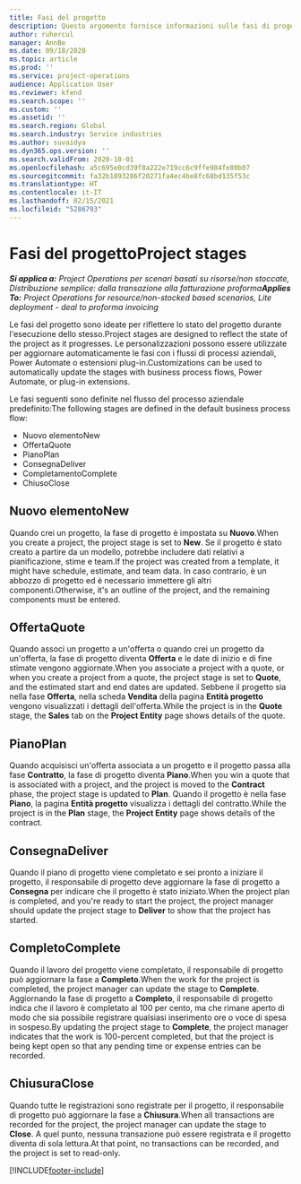 ```yaml
---
title: Fasi del progetto
description: Questo argomento fornisce informazioni sulle fasi di progetto disponibili in Microsoft Dynamics Project Operations.
author: ruhercul
manager: AnnBe
ms.date: 09/18/2020
ms.topic: article
ms.prod: ''
ms.service: project-operations
audience: Application User
ms.reviewer: kfend
ms.search.scope: ''
ms.custom: ''
ms.assetid: ''
ms.search.region: Global
ms.search.industry: Service industries
ms.author: suvaidya
ms.dyn365.ops.version: ''
ms.search.validFrom: 2020-10-01
ms.openlocfilehash: a5c695e0cd39f8a222e719cc6c9ffe984fe80b07
ms.sourcegitcommit: fa32b1893286f20271fa4ec4be8fc68bd135f53c
ms.translationtype: HT
ms.contentlocale: it-IT
ms.lasthandoff: 02/15/2021
ms.locfileid: "5286793"
---
```

# <a name="project-stages"></a><span data-ttu-id="fd9fc-103">Fasi del progetto</span><span class="sxs-lookup"><span data-stu-id="fd9fc-103">Project stages</span></span>

<span data-ttu-id="fd9fc-104">_**Si applica a:** Project Operations per scenari basati su risorse/non stoccate, Distribuzione semplice: dalla transazione alla fatturazione proforma_</span><span class="sxs-lookup"><span data-stu-id="fd9fc-104">_**Applies To:** Project Operations for resource/non-stocked based scenarios, Lite deployment - deal to proforma invoicing_</span></span>

<span data-ttu-id="fd9fc-105">Le fasi del progetto sono ideate per riflettere lo stato del progetto durante l'esecuzione dello stesso.</span><span class="sxs-lookup"><span data-stu-id="fd9fc-105">Project stages are designed to reflect the state of the project as it progresses.</span></span> <span data-ttu-id="fd9fc-106">Le personalizzazioni possono essere utilizzate per aggiornare automaticamente le fasi con i flussi di processi aziendali, Power Automate o estensioni plug-in.</span><span class="sxs-lookup"><span data-stu-id="fd9fc-106">Customizations can be used to automatically update the stages with business process flows, Power Automate, or plug-in extensions.</span></span>

<span data-ttu-id="fd9fc-107">Le fasi seguenti sono definite nel flusso del processo aziendale predefinito:</span><span class="sxs-lookup"><span data-stu-id="fd9fc-107">The following stages are defined in the default business process flow:</span></span>

- <span data-ttu-id="fd9fc-108">Nuovo elemento</span><span class="sxs-lookup"><span data-stu-id="fd9fc-108">New</span></span>
- <span data-ttu-id="fd9fc-109">Offerta</span><span class="sxs-lookup"><span data-stu-id="fd9fc-109">Quote</span></span>
- <span data-ttu-id="fd9fc-110">Piano</span><span class="sxs-lookup"><span data-stu-id="fd9fc-110">Plan</span></span>
- <span data-ttu-id="fd9fc-111">Consegna</span><span class="sxs-lookup"><span data-stu-id="fd9fc-111">Deliver</span></span>
- <span data-ttu-id="fd9fc-112">Completamento</span><span class="sxs-lookup"><span data-stu-id="fd9fc-112">Complete</span></span>
- <span data-ttu-id="fd9fc-113">Chiuso</span><span class="sxs-lookup"><span data-stu-id="fd9fc-113">Close</span></span> 

## <a name="new"></a><span data-ttu-id="fd9fc-114">Nuovo elemento</span><span class="sxs-lookup"><span data-stu-id="fd9fc-114">New</span></span>

<span data-ttu-id="fd9fc-115">Quando crei un progetto, la fase di progetto è impostata su **Nuovo**.</span><span class="sxs-lookup"><span data-stu-id="fd9fc-115">When you create a project, the project stage is set to **New**.</span></span> <span data-ttu-id="fd9fc-116">Se il progetto è stato creato a partire da un modello, potrebbe includere dati relativi a pianificazione, stime e team.</span><span class="sxs-lookup"><span data-stu-id="fd9fc-116">If the project was created from a template, it might have schedule, estimate, and team data.</span></span> <span data-ttu-id="fd9fc-117">In caso contrario, è un abbozzo di progetto ed è necessario immettere gli altri componenti.</span><span class="sxs-lookup"><span data-stu-id="fd9fc-117">Otherwise, it's an outline of the project, and the remaining components must be entered.</span></span>

## <a name="quote"></a><span data-ttu-id="fd9fc-118">Offerta</span><span class="sxs-lookup"><span data-stu-id="fd9fc-118">Quote</span></span>

<span data-ttu-id="fd9fc-119">Quando associ un progetto a un'offerta o quando crei un progetto da un'offerta, la fase di progetto diventa **Offerta** e le date di inizio e di fine stimate vengono aggiornate.</span><span class="sxs-lookup"><span data-stu-id="fd9fc-119">When you associate a project with a quote, or when you create a project from a quote, the project stage is set to **Quote**, and the estimated start and end dates are updated.</span></span> <span data-ttu-id="fd9fc-120">Sebbene il progetto sia nella fase **Offerta**, nella scheda **Vendita** della pagina **Entità progetto** vengono visualizzati i dettagli dell'offerta.</span><span class="sxs-lookup"><span data-stu-id="fd9fc-120">While the project is in the **Quote** stage, the **Sales** tab on the **Project Entity** page shows details of the quote.</span></span>

## <a name="plan"></a><span data-ttu-id="fd9fc-121">Piano</span><span class="sxs-lookup"><span data-stu-id="fd9fc-121">Plan</span></span>

<span data-ttu-id="fd9fc-122">Quando acquisisci un'offerta associata a un progetto e il progetto passa alla fase **Contratto**, la fase di progetto diventa **Piano**.</span><span class="sxs-lookup"><span data-stu-id="fd9fc-122">When you win a quote that is associated with a project, and the project is moved to the **Contract** phase, the project stage is updated to **Plan**.</span></span> <span data-ttu-id="fd9fc-123">Quando il progetto è nella fase **Piano**, la pagina **Entità progetto** visualizza i dettagli del contratto.</span><span class="sxs-lookup"><span data-stu-id="fd9fc-123">While the project is in the **Plan** stage, the **Project Entity** page shows details of the contract.</span></span>

## <a name="deliver"></a><span data-ttu-id="fd9fc-124">Consegna</span><span class="sxs-lookup"><span data-stu-id="fd9fc-124">Deliver</span></span>

<span data-ttu-id="fd9fc-125">Quando il piano di progetto viene completato e sei pronto a iniziare il progetto, il responsabile di progetto deve aggiornare la fase di progetto a **Consegna** per indicare che il progetto è stato iniziato.</span><span class="sxs-lookup"><span data-stu-id="fd9fc-125">When the project plan is completed, and you're ready to start the project, the project manager should update the project stage to **Deliver** to show that the project has started.</span></span>

## <a name="complete"></a><span data-ttu-id="fd9fc-126">Completo</span><span class="sxs-lookup"><span data-stu-id="fd9fc-126">Complete</span></span> 

<span data-ttu-id="fd9fc-127">Quando il lavoro del progetto viene completato, il responsabile di progetto può aggiornare la fase a **Completo**.</span><span class="sxs-lookup"><span data-stu-id="fd9fc-127">When the work for the project is completed, the project manager can update the stage to **Complete**.</span></span> <span data-ttu-id="fd9fc-128">Aggiornando la fase di progetto a **Completo**, il responsabile di progetto indica che il lavoro è completato al 100 per cento, ma che rimane aperto di modo che sia possibile registrare qualsiasi inserimento ore o voce di spesa in sospeso.</span><span class="sxs-lookup"><span data-stu-id="fd9fc-128">By updating the project stage to **Complete**, the project manager indicates that the work is 100-percent completed, but that the project is being kept open so that any pending time or expense entries can be recorded.</span></span>

## <a name="close"></a><span data-ttu-id="fd9fc-129">Chiusura</span><span class="sxs-lookup"><span data-stu-id="fd9fc-129">Close</span></span>

<span data-ttu-id="fd9fc-130">Quando tutte le registrazioni sono registrate per il progetto, il responsabile di progetto può aggiornare la fase a **Chiusura**.</span><span class="sxs-lookup"><span data-stu-id="fd9fc-130">When all transactions are recorded for the project, the project manager can update the stage to **Close**.</span></span> <span data-ttu-id="fd9fc-131">A quel punto, nessuna transazione può essere registrata e il progetto diventa di sola lettura.</span><span class="sxs-lookup"><span data-stu-id="fd9fc-131">At that point, no transactions can be recorded, and the project is set to read-only.</span></span>



[!INCLUDE[footer-include](../includes/footer-banner.md)]